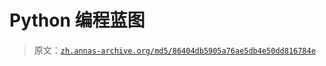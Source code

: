 # Python 编程蓝图

> 原文：[`zh.annas-archive.org/md5/86404db5905a76ae5db4e50dd816784e`](https://zh.annas-archive.org/md5/86404db5905a76ae5db4e50dd816784e)